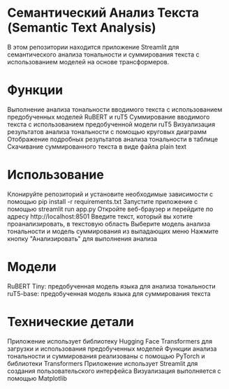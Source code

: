# Семантический Анализ Текста (Semantic Text Analysis)
В этом репозитории находится приложение Streamlit для семантического анализа тональности и суммирования текста с использованием моделей на основе трансформеров.
# Функции
Выполнение анализа тональности вводимого текста с использованием предобученных моделей RuBERT и ruT5
Суммирование вводимого текста с использованием предобученной модели ruT5
Визуализация результатов анализа тональности с помощью круговых диаграмм
Отображение подробных результатов анализа тональности в таблице
Скачивание суммированного текста в виде файла plain text
# Использование
Клонируйте репозиторий и установите необходимые зависимости с помощью pip install -r requirements.txt
Запустите приложение с помощью streamlit run app.py
Откройте веб-браузер и перейдите по адресу http://localhost:8501
Введите текст, который вы хотите проанализировать, в текстовую область
Выберите модель анализа тональности и модель суммирования из выпадающих меню
Нажмите кнопку "Анализировать" для выполнения анализа
# Модели
RuBERT Tiny: предобученная модель языка для анализа тональности
ruT5-base: предобученная модель языка для суммирования текста
# Технические детали
Приложение использует библиотеку Hugging Face Transformers для загрузки и использования предобученных моделей
Функции анализа тональности и суммирования реализованы с помощью PyTorch и библиотеки Transformers
Приложение использует Streamlit для создания пользовательского интерфейса
Визуализация выполняется с помощью Matplotlib
